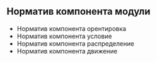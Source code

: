 ## Норматив компонента модули

- Норматив компонента орентировка
- Норматив компонента условие
- Норматив компонента распределение
- Норматив компонента движение